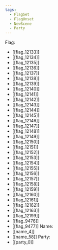 ```yaml
---
tags:
  - FlagSet
  - FlagUnset
  - NewScene
  - Party
---
```

Flag:
- [[flag_12133]]
- [[flag_12134]]
- [[flag_12135]]
- [[flag_12136]]
- [[flag_12137]]
- [[flag_12138]]
- [[flag_12139]]
- [[flag_12140]]
- [[flag_12141]]
- [[flag_12142]]
- [[flag_12143]]
- [[flag_12144]]
- [[flag_12145]]
- [[flag_12146]]
- [[flag_12147]]
- [[flag_12148]]
- [[flag_12149]]
- [[flag_12150]]
- [[flag_12151]]
- [[flag_12152]]
- [[flag_12153]]
- [[flag_12154]]
- [[flag_12155]]
- [[flag_12156]]
- [[flag_12157]]
- [[flag_12158]]
- [[flag_12159]]
- [[flag_12160]]
- [[flag_12161]]
- [[flag_12162]]
- [[flag_12163]]
- [[flag_12199]]
- [[flag_9476]]
- [[flag_9477]]
Name:
- [[name_4]]
- [[name_58]]
Party:
- [[party_0]]
